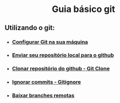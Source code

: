 <h1 align="center"> Guia básico git </h1>

## Utilizando o git:

- ### <a href="https://github.com/gladsonsimoes/git/blob/main/guias/git-config.md"> Configurar Git na sua máquina </a>
- ### <a href="https://github.com/gladsonsimoes/git/blob/main/guias/arquives/como_inicializar_um%20reposit%C3%B3rio.md"> Enviar seu repositório local para o github </a>
- ### <a href="https://github.com/gladsonsimoes/git/blob/main/guias/arquives/git_clone.md">  Clonar repositório do github - Git Clone </a><br>
- ### <a href="arquives/remover_alterações_futuras_gitingnore.md"> Ignorar commits - Gitignore </a>
- ### <a href="https://github.com/gladsonsimoes/git/blob/main/guias/arquives/merge_branch_remote.md"> Baixar branches remotas </a>

